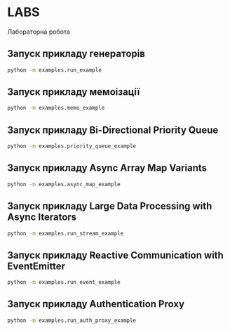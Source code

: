 # LABS

Лабораторна робота

## Запуск прикладу генераторів

```bash
python -m examples.run_example
```

## Запуск прикладу мемоізації

```bash
python -m examples.memo_example
```

## Запуск прикладу Bi-Directional Priority Queue

```bash
python -m examples.priority_queue_example
```

## Запуск прикладу Async Array Map Variants

```bash
python -m examples.async_map_example
```

## Запуск прикладу Large Data Processing with Async Iterators

```bash
python -m examples.run_stream_example
```

## Запуск прикладу Reactive Communication with EventEmitter

```bash
python -m examples.run_event_example
```

## Запуск прикладу Authentication Proxy

```bash
python -m examples.run_auth_proxy_example
```